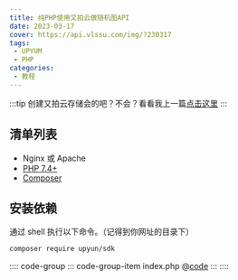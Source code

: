 ```yaml
---
title: 纯PHP使用又拍云做随机图API
date: 2023-03-17
cover: https://api.vlssu.com/img/?230317
tags:
 - UPYUM
 - PHP
categories:
 - 教程
---
```


:::tip
创建又拍云存储会的吧？不会？看看我上一篇[点击这里](./imgapi.md)
:::

## 清单列表
- Nginx 或 Apache
- [PHP 7.4+](https://www.php.net/manual/zh/install.php)
- [Composer](https://getcomposer.org/)

## 安装依赖

通过 shell 执行以下命令。（记得到你网址的目录下）

```bash
composer require upyun/sdk
```

:::: code-group
::: code-group-item index.php
@[code](./file/img_upyun.php)
:::
::::